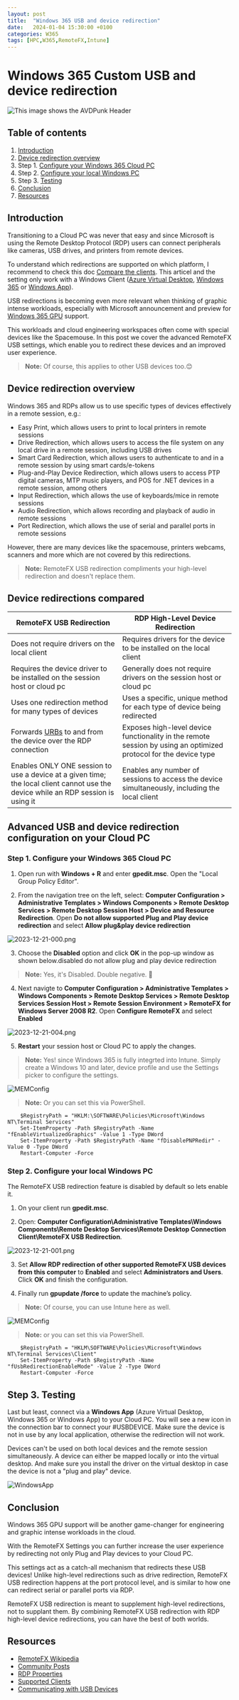 ```yaml
---
layout: post
title:  "Windows 365 USB and device redirection"
date:   2024-01-04 15:30:00 +0100
categories: W365
tags: [HPC,W365,RemoteFX,Intune]
---
```

# Windows 365 Custom USB and device redirection

![This image shows the AVDPunk Header](/assets/img/2024-01-04/2023-12-21-003-Header.png)

## Table of contents
1. [Introduction](#Introduction)
2. [Device redirection overview](#Device-redirection-overview)
3. Step 1. [Configure your Windows 365 Cloud PC](#step-1-configure-your-windows-365-cloud-pc)
4. Step 2. [Configure your local Windows PC](#step-2-configure-your-local-windows-pc)
5. Step 3. [Testing](#step-3-testing)
6. [Conclusion](#Conclusion)
7. [Resources](#resources)

## Introduction
Transitioning to a Cloud PC was never that easy and since Microsoft is using the Remote Desktop Protocol (RDP) users can connect peripherals like cameras, USB drives, and printers from remote devices.

To understand which redirections are supported on which platform, I recommend to check this doc [Compare the clients](https://learn.microsoft.com/en-us/windows-365/enterprise/manage-rdp-device-redirections). This articel and the setting only work with a Windows Client ([Azure Virtual Desktop](https://learn.microsoft.com/en-us/azure/virtual-desktop/users/connect-windows), [Windows 365](https://support.microsoft.com/en-gb/windows/installing-the-windows-365-app-cbb0d4d5-69d4-4f00-b050-6dc7a02d02d0) or [Windows App](https://learn.microsoft.com/en-gb/windows-app/overview)).

USB redirections is becoming even more relevant when thinking of graphic intense workloads, especially with Microsoft announcement and preview for [Windows 365 GPU](https://learn.microsoft.com/en-us/windows-365/enterprise/gpu-cloud-pc) support. 

This workloads and cloud engineering workspaces often come with special devices like the Spacemouse. In this post we cover the  advanced RemoteFX USB settings, which enable you to redirect these devices and an improved user experience.

>**Note:** Of course, this applies to other USB devices too.😊

## Device redirection overview
Windows 365 and RDPs allow us to use specific types of devices effectively in a remote session, e.g.:
- Easy Print, which allows users to print to local printers in remote sessions
- Drive Redirection, which allows users to access the file system on any local drive in a remote session, including USB drives
- Smart Card Redirection, which allows users to authenticate to and in a remote session by using smart cards/e-tokens
- Plug-and-Play Device Redirection, which allows users to access PTP digital cameras, MTP music players, and POS for .NET devices in a remote session, among others
- Input Redirection, which allows the use of keyboards/mice in remote sessions
- Audio Redirection, which allows recording and playback of audio in remote sessions
- Port Redirection, which allows the use of serial and parallel ports in remote sessions

However, there are many devices like the spacemouse, printers webcams, scanners and more which are not covered by this redirections.

>**Note:** RemoteFX USB redirection compliments your high-level redirection and doesn't replace them.

## Device redirections compared

| RemoteFX USB Redirection | RDP High-Level Device Redirection | 
| --------------- | --------------- | 
| Does not require drivers on the local client | Requires drivers for the device to be installed on the local client| 
| Requires the device driver to be installed on the session host or cloud pc | Generally does not require drivers on the session host or cloud pc | 
| Uses one redirection method for many types of devices | Uses a specific, unique method for each type of device being redirected | 
| Forwards [URBs](https://learn.microsoft.com/en-us/windows-hardware/drivers/usbcon/communicating-with-a-usb-device) to and from the device over the RDP connection | Exposes high-level device functionality in the remote session by using an optimized protocol for the device type | 
| Enables ONLY ONE session to use a device at a given time; the local client cannot use the device while an RDP session is using it | Enables any number of sessions to access the device simultaneously, including the local client |  

## Advanced USB and device redirection configuration on your Cloud PC ##
### Step 1. Configure your Windows 365 Cloud PC ##
1. Open run with **Windows + R** and enter **gpedit.msc**. Open the "Local Group Policy Editor".

2. From the navigation tree on the left, select: **Computer Configuration > Administrative Templates > Windows Components > Remote Desktop Services > Remote Desktop Session Host > Device and Resource Redirection**. Open **Do not allow supported Plug and Play device redirection** and select **Allow plug&play device redirection**

![2023-12-21-000.png](/assets/img/2024-01-04/2023-12-21-000.png)

3. Choose the **Disabled** option and click **OK** in the pop-up window as shown below.disabled do not allow plug and play device redirection

>**Note:** Yes, it's Disabled. Double negative. 🫣

4. Next navigte to **Computer Configuration > Administrative Templates > Windows Components > Remote Desktop Services > Remote Desktop Services Session Host > Remote Session Environment > RemoteFX for Windows Server 2008 R2**. Open **Configure RemoteFX** and select **Enabled**

![2023-12-21-004.png](/assets/img/2024-01-04/2023-12-21-004.png) 

5. **Restart** your session host or Cloud PC to apply the changes. 

>**Note:** Yes! since Windows 365 is fully integrted into Intune. Simply create a Windows 10 and later, device profile and use the Settings picker to configure the settings.

![MEMConfig](/assets/img/2024-01-04/2023-12-21-005.png)

>**Note:** Or you can set this via PowerShell.
```
    $RegistryPath = "HKLM:\SOFTWARE\Policies\Microsoft\Windows NT\Terminal Services"
    Set-ItemProperty -Path $RegistryPath -Name "fEnableVirtualizedGraphics" -Value 1 -Type DWord
    Set-ItemProperty -Path $RegistryPath -Name "fDisablePNPRedir" -Value 0 -Type DWord
    Restart-Computer -Force
```

### Step 2. Configure your local Windows PC ###
The RemoteFX USB redirection feature is disabled by default so lets enable it. 

1. On your client run **gpedit.msc**.

2. Open: **Computer Configuration\Administrative Templates\Windows Components\Remote Desktop Services\Remote Desktop Connection Client\RemoteFX USB Redirection**.

![2023-12-21-001.png](/assets/img/2024-01-04/2023-12-21-001.png)

3. Set **Allow RDP redirection of other supported RemoteFX USB devices from this computer** to **Enabled** and select **Administrators and Users**. Click **OK** and finish the configuration.

4. Finally run **gpupdate /force** to update the machine’s policy.

>**Note:** Of course, you can use Intune here as well. 

![MEMConfig](/assets/img/2024-01-04/2023-12-21-002.png)

>**Note:** or you can set this via PowerShell.

```
    $RegistryPath = "HKLM\SOFTWARE\Policies\Microsoft\Windows NT\Terminal Services\Client"
    Set-ItemProperty -Path $RegistryPath -Name "fUsbRedirectionEnableMode" -Value 2 -Type DWord
    Restart-Computer -Force
```

## Step 3. Testing
Last but least, connect via a **Windows App** (Azure Virtual Desktop, Windows 365 or Windows App) to your Cloud PC. You will see a new icon in the connection bar to connect your #USBDEVICE. Make sure the device is not in use by any local application, otherwise the redirection will not work.

Devices can't be used on both local devices and the remote session simultaneously. A device can either be mapped locally or into the virtual desktop. And make sure you install the driver on the virtual desktop in case the device is not a "plug and play" device.

![WindowsApp](/assets/img/2024-01-04/2023-12-21-003.png)

## Conclusion ##
Windows 365 GPU support will be another game-changer for engineering and graphic intense workloads in the cloud. 

With the RemoteFX Settings you can further increase the user experience by redirecting not only Plug and Play devices to your Cloud PC.

This settings act as a catch-all mechanism that redirects these USB devices! Unlike high-level redirections such as drive redirection, RemoteFX USB redirection happens at the port protocol level, and is similar to how one can redirect serial or parallel ports via RDP. 

RemoteFX USB redirection is meant to supplement high-level redirections, not to supplant them. By combining RemoteFX USB redirection with RDP high-level device redirections, you can have the best of both worlds. 

## Resources ##
- [RemoteFX Wikipedia](https://en.wikipedia.org/wiki/RemoteFX)
- [Community Posts](https://docs.microsoft.com/en-us/virtualization/community/team-blog/2010/20100317-explaining-microsoft-remotefx)
- [RDP Properties](https://docs.microsoft.com/en-us/windows-server/remote/remote-desktop-services/clients/rdp-files)
- [Supported Clients](https://learn.microsoft.com/en-us/windows-server/remote/remote-desktop-services/clients/remote-desktop-app-compare#redirection-support)
- [Communicating with USB Devices](https://learn.microsoft.com/en-us/windows-hardware/drivers/usbcon/communicating-with-a-usb-device)
